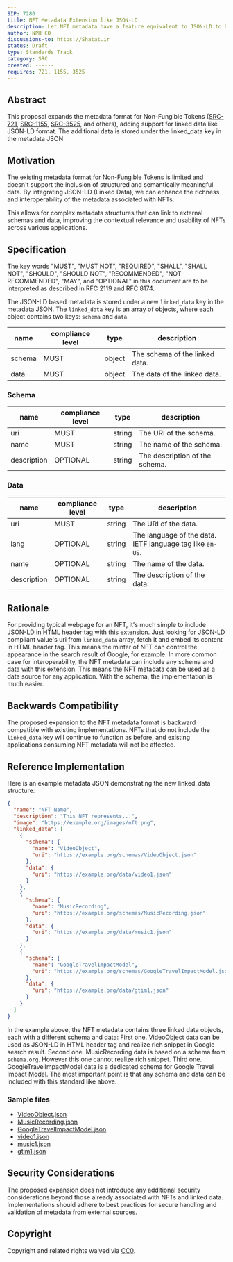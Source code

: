 ```yaml
---
SIP: 7280
title: NFT Metadata Extension like JSON-LD
description: Let NFT metadata have a feature equivalent to JSON-LD to be semantic.
author: NPH CO
discussions-to: https://Shatat.ir
status: Draft
type: Standards Track
category: SRC
created: ------
requires: 721, 1155, 3525
---
```


## Abstract

This proposal expands the metadata format for Non-Fungible Tokens ([SRC-721](./SIP-721.md), [SRC-1155](./SIP-1155.md), [SRC-3525](./SIP-3525.md), and others), adding support for linked data like JSON-LD format. The additional data is stored under the linked_data key in the metadata JSON.

## Motivation

The existing metadata format for Non-Fungible Tokens is limited and doesn't support the inclusion of structured and semantically meaningful data. By integrating JSON-LD (Linked Data), we can enhance the richness and interoperability of the metadata associated with NFTs.

This allows for complex metadata structures that can link to external schemas and data, improving the contextual relevance and usability of NFTs across various applications.

## Specification

The key words "MUST", "MUST NOT", "REQUIRED", "SHALL", "SHALL NOT", "SHOULD", "SHOULD NOT", "RECOMMENDED", "NOT RECOMMENDED", "MAY", and "OPTIONAL" in this document are to be interpreted as described in RFC 2119 and RFC 8174.

The JSON-LD based metadata is stored under a new `linked_data` key in the metadata JSON. The `linked_data` key is an array of objects, where each object contains two keys: `schema` and `data`.

| name   | compliance level | type   | description                    |
| ------ | ---------------- | ------ | ------------------------------ |
| schema | MUST             | object | The schema of the linked data. |
| data   | MUST             | object | The data of the linked data.   |

### Schema

| name        | compliance level | type   | description                    |
| ----------- | ---------------- | ------ | ------------------------------ |
| uri         | MUST             | string | The URI of the schema.         |
| name        | MUST             | string | The name of the schema.        |
| description | OPTIONAL         | string | The description of the schema. |

### Data

| name        | compliance level | type   | description                                               |
| ----------- | ---------------- | ------ | --------------------------------------------------------- |
| uri         | MUST             | string | The URI of the data.                                      |
| lang        | OPTIONAL         | string | The language of the data. IETF language tag like `en-US`. |
| name        | OPTIONAL         | string | The name of the data.                                     |
| description | OPTIONAL         | string | The description of the data.                              |

## Rationale

For providing typical webpage for an NFT, it's much simple to include JSON-LD in HTML header tag with this extension. Just looking for JSON-LD compliant value's uri from `linked_data` array, fetch it and embed its content in HTML header tag.
This means the minter of NFT can control the appearance in the search result of Google, for example.
In more common case for interoperability, the NFT metadata can include any schema and data with this extension. This means the NFT metadata can be used as a data source for any application. With the schema, the implementation is much easier.

## Backwards Compatibility

The proposed expansion to the NFT metadata format is backward compatible with existing implementations. NFTs that do not include the `linked_data` key will continue to function as before, and existing applications consuming NFT metadata will not be affected.

## Reference Implementation

Here is an example metadata JSON demonstrating the new linked_data structure:

```json
{
  "name": "NFT Name",
  "description": "This NFT represents...",
  "image": "https://example.org/images/nft.png",
  "linked_data": [
    {
      "schema": {
        "name": "VideoObject",
        "uri": "https://example.org/schemas/VideoObject.json"
      },
      "data": {
        "uri": "https://example.org/data/video1.json"
      }
    },
    {
      "schema": {
        "name": "MusicRecording",
        "uri": "https://example.org/schemas/MusicRecording.json"
      },
      "data": {
        "uri": "https://example.org/data/music1.json"
      }
    },
    {
      "schema": {
        "name": "GoogleTravelImpactModel",
        "uri": "https://example.org/schemas/GoogleTravelImpactModel.json"
      },
      "data": {
        "uri": "https://example.org/data/gtim1.json"
      }
    }
  ]
}
```

In the example above, the NFT metadata contains three linked data objects, each with a different schema and data:
First one. VideoObject data can be used as JSON-LD in HTML header tag and realize rich snippet in Google search result.
Second one. MusicRecording data is based on a schema from `schema.org`. However this one cannot realize rich snippet.
Third one. GoogleTravelImpactModel data is a dedicated schema for Google Travel Impact Model.
The most important point is that any schema and data can be included with this standard like above.

### Sample files

- [VideoObject.json](../assets/SIP-7280/samples/schemas/VideoObject.json)
- [MusicRecording.json](../assets/SIP-7280/samples/schemas/MusicRecording.json)
- [GoogleTravelImpactModel.json](../assets/SIP-7280/samples/schemas/GoogleTravelImpactModel.json)
- [video1.json](../assets/SIP-7280/samples/data/video1.json)
- [music1.json](../assets/SIP-7280/samples/data/music1.json)
- [gtim1.json](../assets/SIP-7280/samples/data/gtim1.json)

## Security Considerations

The proposed expansion does not introduce any additional security considerations beyond those already associated with NFTs and linked data. Implementations should adhere to best practices for secure handling and validation of metadata from external sources.

## Copyright

Copyright and related rights waived via [CC0](../LICENSE.md).
